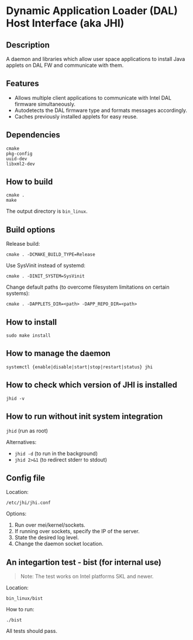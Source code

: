 # Dynamic Application Loader (DAL) Host Interface (aka JHI)

## Description
A daemon and libraries which allow user space applications to install Java applets on DAL FW and communicate with them.

## Features
* Allows multiple client applications to communicate with Intel DAL firmware simultaneously.
* Autodetects the DAL firmware type and formats messages accordingly.
* Caches previously installed applets for easy reuse.

## Dependencies
```
cmake
pkg-config
uuid-dev
libxml2-dev
```

## How to build
```
cmake .
make
```
The output directory is ```bin_linux```.

## Build options
Release build:
```
cmake . -DCMAKE_BUILD_TYPE=Release
```

Use SysVinit instead of systemd:
```
cmake . -DINIT_SYSTEM=SysVinit
```

Change default paths (to overcome filesystem limitations on certain systems):
```
cmake . -DAPPLETS_DIR=<path> -DAPP_REPO_DIR=<path>
```

## How to install
```
sudo make install
```

## How to manage the daemon
```
systemctl {enable|disable|start|stop|restart|status} jhi
```

## How to check which version of JHI is installed
```
jhid -v
```

## How to run without init system integration
```jhid``` (run as root)

Alternatives:
* ```jhid -d```   (to run in the background)
* ```jhid 2>&1``` (to redirect stderr to stdout)

## Config file
Location:
```
/etc/jhi/jhi.conf
```

Options:
1. Run over mei/kernel/sockets.
2. If running over sockets, specify the IP of the server.
3. State the desired log level.
4. Change the daemon socket location.

## An integartion test - bist (for internal use)
> Note: The test works on Intel platforms SKL and newer.

Location:
```
bin_linux/bist
```
How to run:
```
./bist
```
All tests should pass.

